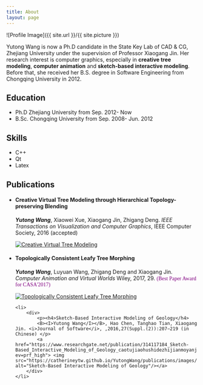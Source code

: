 ```yaml
---
title: About
layout: page
---
```

![Profile Image]({{ site.url }}/{{ site.picture }})

<p>Yutong Wang is now a Ph.D candidate in the State Key Lab of CAD & CG, Zhejiang University under the supervision of Professor Xiaogang Jin. Her research interest is computer graphics, especially in <b>creative tree modeling</b>, <b>computer animation</b> and <b>sketch-based interactive modeling</b>. Before that, she received her B.S. degree in Software Engineering from Chongqing University in 2012.</p>

<h2>Education</h2>
<ul>
	<li>Ph.D Zhejiang University from Sep. 2012- Now</li>
	<li>B.Sc. Chongqing University from Sep. 2008- Jun. 2012</li>
</ul>


<h2>Skills</h2>

<ul class="skill-list">
	<li>C++</li>
	<li>Qt</li>
	<li>Latex</li>
</ul>


<h2>Publications</h2>

<ul>
	<li>
	 <div>
        <p><h4>Creative Virtual Tree Modeling through Hierarchical Topology-preserving Blending</h4>
		<B><I>Yutong Wang</I></B>, Xiaowei Xue, Xiaogang Jin, Zhigang Deng. <i>IEEE Transactions on Visualization and Computer Graphics</i>, IEEE Computer Society, 2016 (accepted)</p>
		<a href="https://www.researchgate.net/publication/311478440_Creative_Virtual_Tree_Modeling_through_Hierarchical_Topology-preserving_Blending?ev=prf_high"> <img src="https://catherineytw.github.io/YutongWang/publications/images/creative_tree_modeling/teaser.jpg" alt="Creative Virtual Tree Modeling"/></a>	 
	 </div>  
	</li>
	
  <li>
      <div>
         <p><h4>Topologically Consistent Leafy Tree Morphing</h4>
		 <B><I>Yutong Wang</I></B>, Luyuan Wang, Zhigang Deng and Xiaogang Jin. <i>Computer Animation and Virtual Worlds</i> Wiley, 2017, 29. <font face="verdana" color="purple">(Best Paper Award for CASA'2017)</font></p>	 
         <a href="https://www.researchgate.net/publication/315516994_Topologically_Consistent_Leafy_Tree_Morphing"> <img src="https://catherineytw.github.io/YutongWang/publications/images/topologically consistent leafy tree morphing/teaser.jpg" alt="Topologically Consistent Leafy Tree Morphing"/></a>
      </div>    
    </li>
	
	<li>
		<div>
			<p><h4>Sketch-Based Interactive Modeling of Geology</h4>
			<B><I>Yutong Wang</I></B>, Hao Chen, Tanghao Tian, Xiaogang Jin. <i>Journal of Software</i>, ,2016,27(Suppl.(2)):207−219 (in Chinese) </p>
			<a href="https://www.researchgate.net/publication/314117184_Sketch-Based_Interactive_Modeling_of_Geology_caotujiaohushidezhijianmoyanjiu?ev=prf_high"> <img src="https://catherineytw.github.io/YutongWang/publications/images/Sketch_Geology/teaser.jpg" alt="Sketch-Based Interactive Modeling of Geology"/></a>	 
		</div> 
	</li>
	
</ul>
